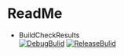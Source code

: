 # ReadMe  
* BuildCheckResults  
[![DebugBulid](https://github.com/KazukiIhara/SUGER/actions/workflows/DebugBuild.yml/badge.svg)](https://github.com/KazukiIhara/SUGER/actions/workflows/DebugBuild.yml)
[![ReleaseBulid](https://github.com/KazukiIhara/SUGER/actions/workflows/ReleaseBuild.yml/badge.svg)](https://github.com/KazukiIhara/SUGER/actions/workflows/ReleaseBuild.yml)

